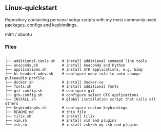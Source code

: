 ## Linux-quickstart

Repository containing personal setup scripts with my most commonly used packages, configs and keybindings.

mint / ubuntu

### Files

```
.
├── additional-tools.sh   # install additional command line tools
├── anaconda.sh           # install Anaconda and Python
├── applications.sh       # install GTK applications, e.g. Gimp
├── bt-headset-udev.sh    # configure udev rule to auto-change pulseaudio profile
├── docker.sh             # install docker-ce 
├── fonts.sh              # install additional fonts
├── git-config.sh         # configure git
├── gtk-config.sh         # configure select GTK applications
├── INSTALL.sh            # global installation script that calls all others
├── keybindinghs.sh       # configure custom keybindings
├── README.md             # this file
├── tilix.sh              # install tilix
├── vim.sh                # install vim and plugins
└── zsh.sh                # install zsh/oh-my-zsh and plugins
```


